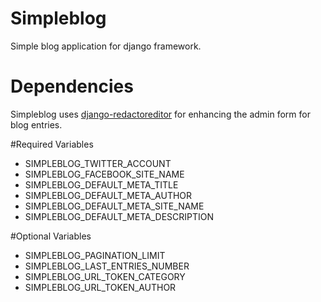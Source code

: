 # Simpleblog
Simple blog application for django framework.

# Dependencies
Simpleblog uses [django-redactoreditor](https://github.com/mazelife/django-redactoreditor) for enhancing the admin form for blog entries.

#Required Variables
- SIMPLEBLOG_TWITTER_ACCOUNT
- SIMPLEBLOG_FACEBOOK_SITE_NAME
- SIMPLEBLOG_DEFAULT_META_TITLE
- SIMPLEBLOG_DEFAULT_META_AUTHOR
- SIMPLEBLOG_DEFAULT_META_SITE_NAME
- SIMPLEBLOG_DEFAULT_META_DESCRIPTION

#Optional Variables
- SIMPLEBLOG_PAGINATION_LIMIT
- SIMPLEBLOG_LAST_ENTRIES_NUMBER
- SIMPLEBLOG_URL_TOKEN_CATEGORY
- SIMPLEBLOG_URL_TOKEN_AUTHOR
